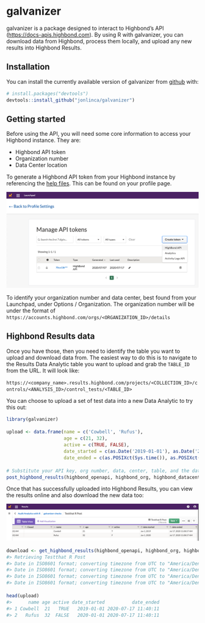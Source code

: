 
<!-- README.md is generated from README.Rmd. Please edit that file -->

# galvanizer

<!-- badges: start -->

<!-- badges: end -->

galvanizer is a package designed to interact to Highbond’s API
(<https://docs-apis.highbond.com>). By using R with galvanizer, you can
download data from Highbond, process them locally, and upload any new
results into Highbond Results.

## Installation

You can install the currently available version of galvanizer from
[github](https://github.com/jonlinca/galvanizer) with:

``` r
# install.packages("devtools")
devtools::install_github("jonlinca/galvanizer")
```

## Getting started

Before using the API, you will need some core information to access your
Highbond instance. They are:

  - Highbond API token
  - Organization number
  - Data Center location

To generate a Highbond API token from your Highbond instance by
referencing the [help
files](https://help.highbond.com/helpdocs/highbond/en-us/Content/launchpad/getting_started/managing_access_tokens.html).
This can be found on your profile page.

![generate API token](man/figures/generate_token.png)

To identify your organization number and data center, best found from
your Launchpad, under Options / Organization. The organization number
will be under the format of
`https://accounts.highbond.com/orgs/<ORGANIZATION_ID>/details`

## Highbond Results data

Once you have those, then you need to identify the table you want to
upload and download data from. The easiest way to do this is to navigate
to the Results Data Analytic table you want to upload and grab the
`TABLE_ID` from the URL. It will look like:

`https://<company_name>.results.highbond.com/projects/<COLLECTION_ID>/controls/<ANALYSIS_ID>/control_tests/<TABLE_ID>`

You can choose to upload a set of test data into a new Data Analytic to
try this out:

``` r
library(galvanizer)

upload <- data.frame(name = c('Cowbell', 'Rufus'),
                     age = c(21, 32),
                     active = c(TRUE, FALSE),
                     date_started = c(as.Date('2019-01-01'), as.Date('2020-01-01')),
                     date_ended = c(as.POSIXct(Sys.time()), as.POSIXct(Sys.time())))

# Substitute your API key, org number, data, center, table, and the dataframe to be uploaded
post_highbond_results(highbond_openapi, highbond_org, highbond_datacenter, highbond_table, upload = upload, purge = TRUE)
```

Once that has successfully uploaded into Highbond Results, you can view
the results online and also download the new data too:

![successful results upload](man/figures/highbond_results_upload.png)

``` r
download <- get_highbond_results(highbond_openapi, highbond_org, highbond_datacenter, highbond_table)
#> Retrieving Testthat R Post
#> Date in ISO8601 format; converting timezone from UTC to "America/Denver".
#> Date in ISO8601 format; converting timezone from UTC to "America/Denver".
#> Date in ISO8601 format; converting timezone from UTC to "America/Denver".
#> Date in ISO8601 format; converting timezone from UTC to "America/Denver".

head(upload)
#>      name age active date_started          date_ended
#> 1 Cowbell  21   TRUE   2019-01-01 2020-07-17 11:40:11
#> 2   Rufus  32  FALSE   2020-01-01 2020-07-17 11:40:11
```

